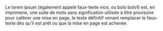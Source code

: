 Le lorem ipsum (également appelé faux-texte
nice, ou bolo bolo1) est, en imprimerie, une
suite de mots sans signification utilisée à titre
provisoire pour calibrer une mise en page, le
texte définitif venant remplacer le faux-texte dès
qu'il est prêt ou que la mise en page est achevée.